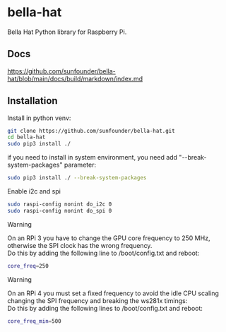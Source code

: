 # bella-hat

Bella Hat Python library for Raspberry Pi.

## Docs

<https://github.com/sunfounder/bella-hat/blob/main/docs/build/markdown/index.md>

## Installation

Install in python venv:

```bash
git clone https://github.com/sunfounder/bella-hat.git
cd bella-hat
sudo pip3 install ./

```

if you need to install in system environment, you need add "--break-system-packages" parameter:

```bash
sudo pip3 install ./ --break-system-packages
```

Enable i2c and spi

```bash
sudo raspi-config nonint do_i2c 0
sudo raspi-config nonint do_spi 0
```

> [!Warning]
On an RPi 3 you have to change the GPU core frequency to 250 MHz, otherwise the SPI clock has the wrong frequency.\
Do this by adding the following line to /boot/config.txt and reboot:

```bash
core_freq=250
```

> [!Warning]
On an RPi 4 you must set a fixed frequency to avoid the idle CPU scaling changing the SPI frequency and breaking the ws281x timings:\
Do this by adding the following lines to /boot/config.txt and reboot:

```bash
core_freq_min=500
```
